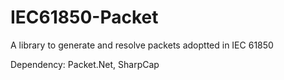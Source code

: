 # IEC61850-Packet
A library to generate and resolve packets adoptted in IEC 61850

Dependency: Packet.Net, SharpCap
